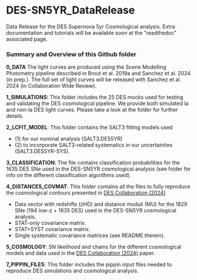# DES-SN5YR_DataRelease
Data Release for the DES Supernova 5yr Cosmological analysis. Extra documentation and tutorials will be available soon at the "readthedoc" associated page.

### Summary and Overview of this Github folder

**0_DATA**
The light curves are produced using the Scene Modelling Photometry pipeline described in Brout et al. 2019a and Sanchez et al. 2024 (in prep.).
The full set of light curves will be released with Sanchez et al. 2024 (in Collaboration Wide Review).

**1_SIMULATIONS:**
This folder includes the 25 DES mocks used for testing and validating the DES cosmological pipeline. We provide both simulated Ia and non-Ia DES light curves. Please take a look at the folder for further details.

**2_LCFIT_MODEL**:
This folder contains the SALT3 fitting models used 
- (1) for our nominal analysis (SALT3.DES5YR)
- (2) to incorporate SALT3-related systematics in our uncertainties (SALT3.DES5YR-SYS).

**3_CLASSIFICATION**:
The file contains classification probabilities for the 1635 DES SNe used in the DES-SN5YR cosmological analysis (see folder for info on the different classification algorithms used). 

**4_DISTANCES_COVMAT**:
This folder contains all the files to fully reproduce the cosmological contours presented in [DES Collaboration (2024)](https://arxiv.org/abs/2401.02929)
- Data vector with redshifts (zHD) and distance moduli (MU) for the 1829 SNe (194 low-z + 1635 DES) used in the DES-SN5YR cosmological analysis.
- STAT-only covariance matrix.
- STAT+SYST covariance matrix.
- Single systematic covariance matrices (see README therein).

**5_COSMOLOGY**:
SN likelihood and chains for the different cosmological models and data used in the [DES Collaboration (2024)](https://arxiv.org/abs/2401.02929) paper.

**7_PIPPIN_FILES**:
This folder includes the pippin input files needed to reproduce DES simulations and cosmological analysis.
